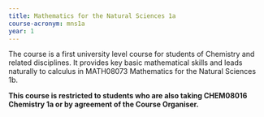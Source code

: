 ```yaml
---
title: Mathematics for the Natural Sciences 1a
course-acronym: mns1a
year: 1
---
```


The course is a first university level course for students of Chemistry and related disciplines. It provides key basic mathematical skills and leads naturally to calculus in MATH08073 Mathematics for the Natural Sciences 1b.

**This course is restricted to students who are also taking CHEM08016 Chemistry 1a or by agreement of the Course Organiser.**